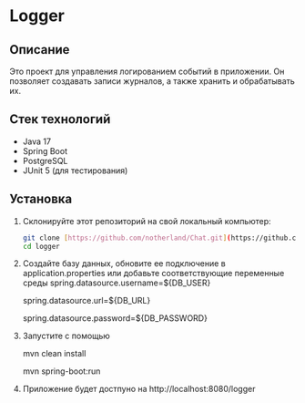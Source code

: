 # Logger

## Описание

Это проект для управления логированием событий в приложении. Он позволяет создавать записи журналов, а также хранить и обрабатывать их.

## Стек технологий

- Java 17
- Spring Boot
- PostgreSQL
- JUnit 5 (для тестирования)

## Установка

1. Склонируйте этот репозиторий на свой локальный компьютер:

   ```bash
   git clone [https://github.com/notherland/Chat.git](https://github.com/notherland/Logger)
   cd logger
   
2. Создайте базу данных, обновите ее подключение в application.properties или добавьте соответствующие переменные среды
   spring.datasource.username=${DB_USER}

   spring.datasource.url=${DB_URL}

   spring.datasource.password=${DB_PASSWORD}
3. Запустите с помощью

   mvn clean install

    mvn spring-boot:run
4. Приложение будет достпуно на http://localhost:8080/logger
